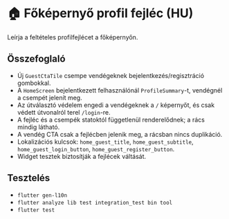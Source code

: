 # 🏠 Főképernyő profil fejléc (HU)

Leírja a feltételes profilfejlécet a főképernyőn.

## Összefoglaló

- Új `GuestCtaTile` csempe vendégeknek bejelentkezés/regisztráció gombokkal.
- A `HomeScreen` bejelentkezett felhasználónál `ProfileSummary`-t, vendégnél a csempét jelenít meg.
- Az útválasztó védelem engedi a vendégeknek a `/` képernyőt, és csak védett útvonalról terel `/login`-re.
- A fejléc és a csempék statoktól függetlenül renderelődnek; a rács mindig látható.
- A vendég CTA csak a fejlécben jelenik meg, a rácsban nincs duplikáció.
- Lokalizációs kulcsok: `home_guest_title`, `home_guest_subtitle`, `home_guest_login_button`, `home_guest_register_button`.
- Widget tesztek biztosítják a fejlécek váltását.

## Tesztelés

- `flutter gen-l10n`
- `flutter analyze lib test integration_test bin tool`
- `flutter test`
